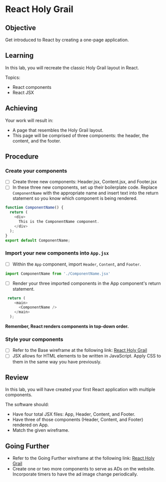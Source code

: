 # React Holy Grail

## Objective

Get introduced to React by creating a one-page application.

## Learning

In this lab, you will recreate the classic Holy Grail layout in React.

Topics:

- React components
- React JSX

## Achieving

Your work will result in:

- A page that resembles the Holy Grail layout.
- This page will be comprised of three components: the header, the content, and the footer. 

## Procedure

### Create your components

- [ ] Create three new components: Header.jsx, Content.jsx, and Footer.jsx
- [ ] In these three new components, set up their boilerplate code. Replace `ComponentName` with the appropriate name and insert text into the return statement so you know which component is being rendered.
```js
function ComponentName() {
  return (
    <div>
      This is the ComponentName component.
    </div>
  );
}
export default ComponentName;
```

### Import your new components into `App.jsx`

- [ ] Within the `App` component, import `Header`, `Content`, and `Footer`.
```js
import ComponentName from './ComponentName.jsx'
```
- [ ] Render your three imported components in the App component's return statement.
```js
 return (
    <main>
      <ComponentName />
    </main>
  );
```
**Remember, React renders components in top-down order.** 

### Style your components

- [ ] Refer to the Base wireframe at the following link: [React Holy Grail](https://www.figma.com/file/3LzHE1feUIla6ZfNUKyMhZ/react-holy-grail?node-id=0%3A1)
- [ ] JSX allows for HTML elements to be written in JavaScript. Apply CSS to them in the same way you have previously.

## Review

In this lab, you will have created your first React application with multiple components.

The software should:

- Have four total JSX files: App, Header, Content, and Footer.
- Have three of those components (Header, Content, and Footer) rendered on App.
- Match the given wireframe.
  
## Going Further

- Refer to the Going Further wireframe at the following link: [React Holy Grail](https://www.figma.com/file/3LzHE1feUIla6ZfNUKyMhZ/react-holy-grail?node-id=0%3A1)
- Create one or two more components to serve as ADs on the website. Incorporate timers to have the ad image change periodically.
